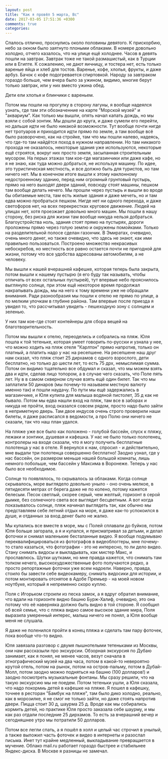 ```yaml
---
layout: post
title: "Как я провёл 5 марта, Вс"
date: 2017-03-05 17:51:36 +0300
comments: true
categories: 
---
```

Спалось отлично, проснулись около половины девятого. К прискорбию, небо за окном было заятнуто плоными облаками. В номере довольно холодно, отчего казалось, что на улице ещё холоднее. Часов в девять пошли на завтрак. Завтрак тоже не такой размашистый, как в Турции или в Египте. К сожалению, не дают яичницу, и тостера нет, есть только вареные яйца и хлеб для тостов. Варенье, кофе, хлопья, фрукты, и даже арбуз. Бачок с кофе подогревается спиртовкой. Народу за завтраком гораздо больше, чем вчера было за ужином, видимо, многие берут только завтрак, или у них вместо ужина обед.

Дети ели хлопья и блинчики с вареньем.

Потом мы пошли на прогулку в сторону лагуны, я вообще надеялся узнать, где там эти обозначенние на карте "Морской музей" и "аквариум". Как только мы вышли, опять начал капать дождь, но мы взяли с собой зонтик. Мы дошли до круга, и даже сумели его перейти, но дальше идти не было никакой возможности. Тут вообще почти нигде нет тротуаров и приходится идти прямо по земле, а там вообще всё было разворочено, как на стройке, там что мы пошли налево, надеясь, что где-то там найдётся поход в нужном направлении. Но там никакого прохода не оказалось, некоторые здания уже используются, некоторые ещё строятся, вокруг них просто земля, засыпанная строительным мусором. На перых этажах там кое-где магазинчики или даже кафе, но я не знаю, как туда можно добраться, не используя машину. По идее, это туристическая местность, и все должно быть для туристов, но там ничего нет. Мы в конечном итоге вышли к этому наклонному недостроенному зданию, перед ним огромный грунтовый пустырь, прямо на него выходят двери зданий, повсюду стоят машины, пешком там вообще делать нечего. Мы прошли через пустырь и вышли во вроде бы обитаемые места, там есть жилые здания и даже мечеть, но и там едва можно пробраться пешком. Нигде нет ни одного перехода, и даже светофоров нет, на всех перекрестках круговое движение. Людей на улицах нет, хотя проезжает довольно много машин. Мы пошли в нашу сторону, без риска для жизни там вообще никуда нельзя добраться. Благоустройства ноль, здания стоят прямо на пустырях, дороги проложены прямо через голую землю и окружены помойками. Только на разделительной полосе сделан газончик. В Эмиратах, очевидно, очень много денег, но также очевидно, что здесь не знают, как ими правильно пользоваться. Построено множество некрасивых небоскребов, но местность все равно остается почти не пригодной для жизни, потому что все удобства адресованы автомобилям, а не человеку.

Мы вышли к нашей вчерашней кафешке, которая теперь была закрыта, потом вышли к нашему пустырю (я его буду так называть, чтобы отличать от всех остальных пустырей), тут впервые небо прояснилось выглянуло солнце, при этом ещё некоторое время продолжал накрапывать дождь, мы на него к тому времени уже не обращали внимания. Ради разнообразия мы пошли к отелю не прямо по улице, а по мелким улочкам в глубине района. Там впервые после приезда я увидел то, что рассчитывал увидеть - пешеходную зону с солнцем и зеленью.

У них там кое-где стоят контейнеры для сбора вещей на благотворительность.

Потом мы вышли к отелю, переоделись и собрались на пляж. Юля пошла к той тетеньке, которая умеет говорить по-русски и узнала у нее, что можно ходить на пляж отеля "Карлтон" прямо напротив, только он платный, а платить надо у нас на ресепшене. На ресепшене наш друг нам сказал, что пляж стоит 25 дирхамов с одного взрослого, дети бесплатно, но только до шести лет, то есть 75 дрх, немыслимая сумма. Потом он видимо тщательно все обдумал и сказал, что мы можем взять два и идти, сделав лицо топором, а в случае чего сказать, что Поле пять лет. Ну в в самом скверном случае взять ещё один билет. Так что мы заплатили 50 динаров (мы почему-то называем местную валюту именно так) и пошли наудачу. По пути мы ещё задержались в магазинчике, и Юля купила для малыша водяной пистолет, 35 д как не бывало. Потом мы едва нашли вход на пляж, там все в заборах и никуда не пройти, вход оказался совсем рядом, просто надо было зайти в неприметную дверь. Там двое индусов очень строго проверили наши билеты, я даже расписался в ведомости, а про Полю они ничего не сказали, так что наш план удался.

На пляже уже все было как положено - голубой бассейн, спуск к пляжу, лежаки и зонтики, душевая и кафешка. У нас не было только полотенец, контролеры на входе сказали, что я могу получить бесплатные полотенца у нас в отеле. Я вернулся к нам, спросил - и действительно, мне выдали три полотенца совершенно бесплатно! Заодно узнал, где у нас бассейн, он размером меньше нашей большой комнаты, лишь немного побольше, чем бассейн у Максима в Воронеже. Теперь у нас было все необходимое.

Солнце то появлялось, то скрывалось за облаками. Когда солнце скрывалось, море выглядело довольно уныло - оно очень мелкое, в пятидесяти метрах от берега даже не по колено, потому кажется белесым. Песок светлый, скорее серый, чем желтый, горизонт в серой дымке, без солнечного света все выглядит бесцветным. А вот когда показывалось солнце, пляж начинал выглядеть так, как обычно мы представляем себе летний отдых на море, я даже как-то успокоился в душе, и отданных за вход денег было не жалко.

Мы купались все вместе в море, мы с Полей сплавали до буйков, потом Юля больше загорала, а я и купался, и присматривал за детьми, и делал фоточки и снимал маленькие бесталанные видео. Я вообще подумываю переквалифицироваться из фотографов в видеоблоггеры, мне почему-то стало казаться, что фотографии - это не интересно, то ли дело видео. Стану снимать видосы и выкладывать, как мистер Макс, и прославлюсь. Шутки шутками, но мне правда кажется, что снимать там толком нечего, высокохудожественные фото получаются редко, а просто репортажные фоточки уже всем надоели. Наверно, правда, стоило бы завести себе видеокамеру, снимать видосики для истории, и потом монтировать отснятое в Адобе Премьер - на моей новом ноутбуке, который я непременно скоро куплю.

Поля с Игорьком строили из песка замок, а я вдруг обратил внимание, что вдали на горизонте видно башню Бурж-Халиф, очевидно, это она потому что её наверняка должно быть видно в той стороне. Я сообщил об всей семье, что с пляжа видно самое высокое здание мира, Поля выразила умеренный интерес, малыш ничего не понял, а Юля вообще меня не слушала.

Я даже не поленился пройти в конец пляжа и сделать там пару фоточек, пока вообще что-то видно.

Юля завязала разговор с двумя пышнотелыми тетеньками из Москвы, они нам рассказыли про экскурсии. Обзорная экскурсия по Дубаю занимает, как я понял, не менее часов, везут сначала в этнографический музей на два часа, потом в какой-то невероятно крутой отель, потом на рынок, потом на остров-пальму, потом в Дубай-Молл, потом заодно можно подняться на башню (100 долларов!) и заодно посмотреть музыкальные фонтаны. Мы сразу решили, что на такую экскурсию мы не поедем. Потом тетеньки ушли, а Юля сказала, что надо покормиь детей в кафешке на пляже. Я пошел в кафешку, точнее в ресторан "Бамбук на пляже", там было дико холодно, реально, как в морозилке, я не смог не только зайти, но даже стоять напротив двери. Пицца стоит 30 д, шаурма 25 д. Вроде как мы собирались кормить детей, но практике Юля просто заказала себе шаурму, и мы как раз отдали последние 25 дирхамов. То есть за вчерашний вечер и сегодняшнее утро мы потратили 50 долларов.
  
  
  
Потом все легли спать, а я пошёл в холл и целый час строчил в унылый, а также выложил часть фоточек и видео в интернеты и разослал письма. Инет тут крайне медленный, выкладывание превращается в мучение. Облако mail.ru работает гораздо быстрее и стабильнее Яндекс-диска. В Москве я разницы не замечал.